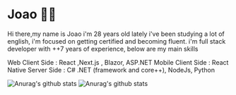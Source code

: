 # Joao :man_technologist:
Hi there,my name is Joao i'm 28 years old
lately i've been studying a lot of english, i'm focused on getting certified and becoming fluent.
i'm full stack developer with ++7 years of experience, below are my main skills

Web Client Side : React ,Next.js , Blazor, ASP.NET
Mobile Client Side : React Native
Server Side : C# .NET (framework and core++), NodeJs, Python

![Anurag's github stats](https://github-readme-stats.vercel.app/api?username=jvaraujos&count_private=true&show_icons=true&theme=onedark)
![Anurag's github stats](https://github-readme-stats.vercel.app/api/top-langs/?username=jvaraujos&count_private=true&layout=compact&show_icons=true&theme=onedark)

